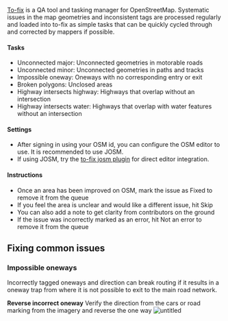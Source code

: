 [To-fix](http://osmlab.github.io/to-fix/) is a QA tool and tasking manager for OpenStreetMap. Systematic issues in the map geometries and inconsistent tags are processed regularly and loaded into to-fix as simple tasks that can be quickly cycled through and corrected by mappers if possible.

#### Tasks
- Unconnected major: Unconnected geometries in motorable roads
- Unconnected minor: Unconnected geometries in paths and tracks
- Impossible oneway: Oneways with no corresponding entry or exit
- Broken polygons: Unclosed areas
- Highway intersects highway: Highways that overlap without an intersection
- Highway intersects water: Highways that overlap with water features without an intersection

#### Settings
- After signing in using your OSM id, you can configure the OSM editor to use. It is recommended to use JOSM.
- If using JOSM, try the [to-fix josm plugin]() for direct editor integration.

#### Instructions
* Once an area has been improved on OSM, mark the issue as Fixed to remove it from the queue
* If you feel the area is unclear and would like a different issue, hit Skip
* You can also add a note to get clarity from contributors on the ground
* If the issue was incorrectly marked as an error, hit Not an error to remove it from the queue



## Fixing common issues
### Impossible oneways
Incorrectly tagged oneways and direction can break routing if it results in a oneway trap from where it is not possible to exit to the main road network.

**Reverse incorrect oneway**
Verify the direction from the cars or road marking from the imagery and reverse the one way
![untitled](https://cloud.githubusercontent.com/assets/126868/8327474/5b4d587c-1a86-11e5-9831-f93172b6d1e9.gif)
